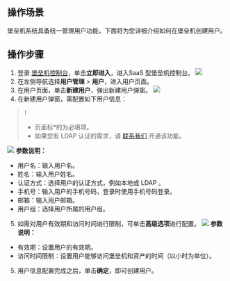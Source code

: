## 操作场景
堡垒机系统具备统一管理用户功能，下面将为您详细介绍如何在堡垒机创建用户。




## 操作步骤
1. 登录 [堡垒机控制台](https://console.cloud.tencent.com/dsgc/bh)，单击**立即进入**，进入SaaS 型堡垒机控制台。
![](https://qcloudimg.tencent-cloud.cn/raw/b2f6673b0cad7c2f423a6b6e287179af.png)
2. 在左侧导航选择**用户管理** > **用户**，进入用户页面。
3. 在用户页面，单击**新建用户**，弹出新建用户弹窗。
![](https://main.qcloudimg.com/raw/7ec8443c1a0ebfd270d8e15b45d4b8b0.png)
4. 在新建用户弹窗，需配置如下用户信息：
>!
>- 页面标*的为必填项。
>- 如果您有 LDAP 认证的需求，请 [联系我们](https://cloud.tencent.com/online-service?from=connect-us) 开通该功能。
>
![](https://qcloudimg.tencent-cloud.cn/raw/3dac224f5b149e37fb8d97cd5d060170.png)
**参数说明：**
 - 用户名：输入用户名。
 - 姓名：输入用户姓名。
 - 认证方式：选择用户的认证方式，例如本地或 LDAP 。
 - 手机号：输入用户的手机号码，登录时使用手机号码登录。
 - 邮箱：输入用户邮箱。
 - 用户组：选择用户所属的用户组。
5.	如需对用户有效期和访问时间进行限制，可单击**高级选项**进行配置。
![](https://qcloudimg.tencent-cloud.cn/raw/ee4b8fead0ef543df06e9b5daacf96df.png)
**参数说明：**
 - 有效期：设置用户的有效期。
 - 访问时间限制：设置用户能够访问堡垒机和资产的时间（以小时为单位）。
5. 用户信息配置完成之后，单击**确定**，即可创建用户。
